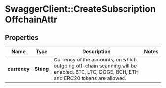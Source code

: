 # SwaggerClient::CreateSubscriptionOffchainAttr

## Properties
Name | Type | Description | Notes
------------ | ------------- | ------------- | -------------
**currency** | **String** | Currency of the accounts, on which outgoing off-chain scanning will be enabled. BTC, LTC, DOGE, BCH, ETH and ERC20 tokens are allowed. | 

